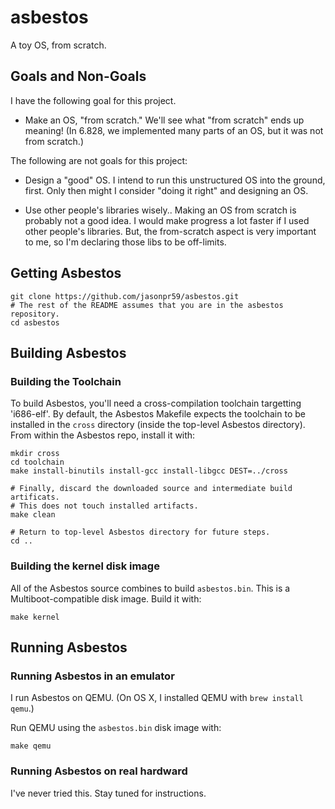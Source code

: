 asbestos
========

A toy OS, from scratch.

Goals and Non-Goals
-------------------

I have the following goal for this project.

  * Make an OS, "from scratch."  We'll see what "from scratch" ends up
    meaning!  (In 6.828, we implemented many parts of an OS, but it
    was not from scratch.)

The following are not goals for this project:

  * Design a "good" OS.  I intend to run this unstructured OS into the
    ground, first.  Only then might I consider "doing it right" and
    designing an OS.

  * Use other people's libraries wisely..  Making an OS from scratch
    is probably not a good idea.  I would make progress a lot faster
    if I used other people's libraries.  But, the from-scratch aspect
    is very important to me, so I'm declaring those libs to be
    off-limits.


Getting Asbestos
----------------
```
git clone https://github.com/jasonpr59/asbestos.git
# The rest of the README assumes that you are in the asbestos repository.
cd asbestos
```

Building Asbestos
-----------------

### Building the Toolchain

To build Asbestos, you'll need a cross-compilation toolchain targetting
'i686-elf'.  By default, the Asbestos Makefile expects the toolchain to be
installed in the `cross` directory (inside the top-level Asbestos directory).
From within the Asbestos repo, install it with:
```
mkdir cross
cd toolchain
make install-binutils install-gcc install-libgcc DEST=../cross

# Finally, discard the downloaded source and intermediate build artificats.
# This does not touch installed artifacts.
make clean

# Return to top-level Asbestos directory for future steps.
cd ..
```

### Building the kernel disk image

All of the Asbestos source combines to build `asbestos.bin`.  This is a
Multiboot-compatible disk image. Build it with:
```
make kernel
```

Running Asbestos
----------------

### Running Asbestos in an emulator

I run Asbestos on QEMU.  (On OS X, I installed QEMU with `brew install qemu`.)

Run QEMU using the `asbestos.bin` disk image with:
```
make qemu
```

### Running Asbestos on real hardward

I've never tried this.  Stay tuned for instructions.